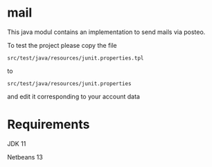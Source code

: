 # mail

This java modul contains an implementation to send mails via posteo.

To test the project please copy the file 

```src/test/java/resources/junit.properties.tpl```

to 

```src/test/java/resources/junit.properties```


and edit it corresponding to your account data

# Requirements
JDK 11

Netbeans 13
